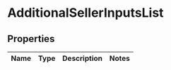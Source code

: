 # AdditionalSellerInputsList

## Properties
Name | Type | Description | Notes
------------ | ------------- | ------------- | -------------
